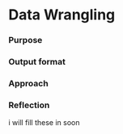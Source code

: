 # Data Wrangling

### Purpose

### Output format

### Approach

### Reflection
i will fill these in soon
